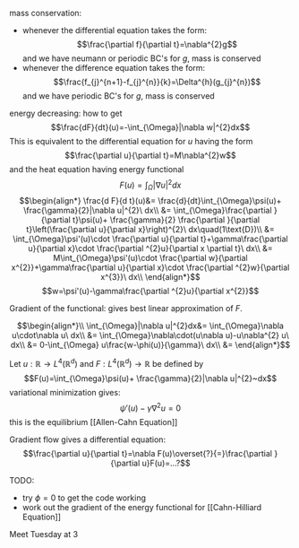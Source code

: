mass conservation:
- whenever the differential equation takes the form: $$\frac{\partial f}{\partial t}=\nabla^{2}g$$and we have neumann or periodic BC's for $g$, mass is conserved
- whenever the difference equation takes the form: $$\frac{f_{j}^{n+1}-f_{j}^{n}}{k}=\Delta^{h}(g_{j}^{n})$$and we have periodic BC's for $g$, mass is conserved

energy decreasing: how to get $$\frac{dF}{dt}(u)=-\int_{\Omega}|\nabla w|^{2}dx$$
This is equivalent to the differential equation for $u$ having the form $$\frac{\partial u}{\partial t}=M\nabla^{2}w$$
and the heat equation having energy functional $$F(u)=\int_{\Omega}|\nabla u|^{2}dx$$
$$\begin{align*}
\frac{d F}{d t}(u)&= \frac{d}{dt}\int_{\Omega}\psi(u)+ \frac{\gamma}{2}|\nabla u|^{2}\ dx\\
&= \int_{\Omega}\frac{\partial }{\partial t}\psi(u)+ \frac{\gamma}{2} \frac{\partial }{\partial t}\left(\frac{\partial u}{\partial x}\right)^{2}\ dx\quad(1\text{D})\\
&= \int_{\Omega}\psi'(u)\cdot \frac{\partial u}{\partial t}+\gamma\frac{\partial u}{\partial x}\cdot \frac{\partial ^{2}u}{\partial x \partial t}\ dx\\
&= M\int_{\Omega}\psi'(u)\cdot \frac{\partial w}{\partial x^{2}}+\gamma\frac{\partial u}{\partial x}\cdot \frac{\partial ^{2}w}{\partial x^{3}}\ dx\\
\end{align*}$$
$$w=\psi'(u)-\gamma\frac{\partial ^{2}u}{\partial x^{2}}$$

Gradient of the functional: gives best linear approximation of $F$. 

$$\begin{align*}\\
\int_{\Omega}|\nabla u|^{2}dx&= \int_{\Omega}\nabla u\cdot\nabla u\ dx\\
&= \int_{\Omega}\nabla\cdot(u\nabla u)-u\nabla^{2} u\ dx\\
&= 0-\int_{\Omega} u\frac{w-\phi(u)}{\gamma}\ dx\\
&= 
\end{align*}$$



Let $u:\mathbb{R}\rightarrow L^{4}(\mathbb{R}^{d})$ and $F:L^{4}(\mathbb{R}^{d})\rightarrow \mathbb{R}$ be defined by
$$F(u)=\int_{\Omega}\psi(u)+ \frac{\gamma}{2}|\nabla u|^{2}~dx$$
variational minimization gives: $$\psi'(u)-\gamma\nabla^{2}u=0$$
this is the equilibrium [[Allen-Cahn Equation]]

Gradient flow gives a differential equation: $$\frac{\partial u}{\partial t}=\nabla F(u)\overset{?}{=}\frac{\partial }{\partial u}F(u)=...?$$



TODO:
- try $\phi=0$ to get the code working
- work out the gradient of the energy functional for [[Cahn-Hilliard Equation]]

Meet Tuesday at 3